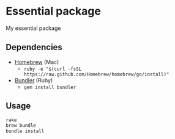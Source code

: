 # Essential package

My essential package

## Dependencies
* [Homebrew](http://brew.sh/) (Mac)
    * `ruby -e "$(curl -fsSL https://raw.github.com/Homebrew/homebrew/go/install)"`
* [Bundler](http://bundler.io/) (Ruby)
    * `gem install bundler`

## Usage
```sh
rake
brew bundle
bundle install
```
